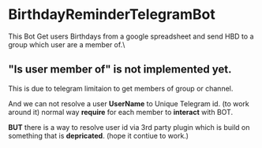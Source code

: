 # BirthdayReminderTelegramBot

This Bot Get users Birthdays from a google spreadsheet and send HBD to a group which user are a member of.\

## "Is user member of" is not implemented yet. 

This is due to telegram limitaion to get members of group or channel.

And we can not resolve a user **UserName** to Unique Telegram id. (to work around it) normal way **require** for each member to **interact** with BOT.

**BUT** there is a way to resolve user id via 3rd party plugin which is build on something that is **depricated**. (hope it contiue to work.)
